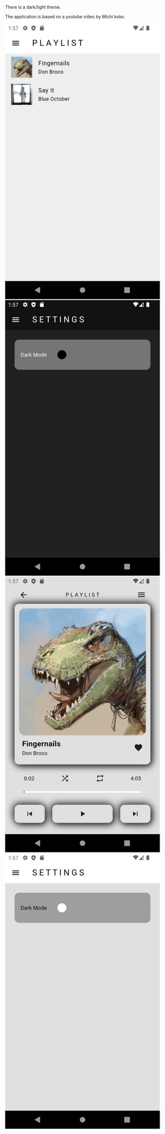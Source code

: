 There is a dark/light theme.

The application is based on a youtube video by Michi koko.

![Screenshot1](Screenshots/screenshot_1.png)
![Screenshot2](Screenshots/screenshot_2.png)
![Screenshot3](Screenshots/screenshot_3.png)
![Screenshot4](Screenshots/screenshot_4.png)